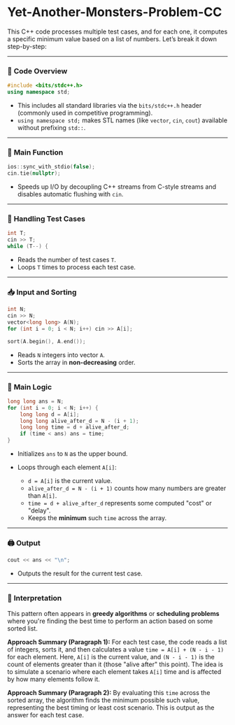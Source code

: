 # Yet-Another-Monsters-Problem-CC


This C++ code processes multiple test cases, and for each one, it computes a specific minimum value based on a list of numbers. Let’s break it down step-by-step:

---

### 🔧 **Code Overview**

```cpp
#include <bits/stdc++.h>
using namespace std;
```

* This includes all standard libraries via the `bits/stdc++.h` header (commonly used in competitive programming).
* `using namespace std;` makes STL names (like `vector`, `cin`, `cout`) available without prefixing `std::`.

---

### 🧠 **Main Function**

```cpp
ios::sync_with_stdio(false);
cin.tie(nullptr);
```

* Speeds up I/O by decoupling C++ streams from C-style streams and disables automatic flushing with `cin`.

---

### 🔁 **Handling Test Cases**

```cpp
int T;
cin >> T;
while (T--) {
```

* Reads the number of test cases `T`.
* Loops `T` times to process each test case.

---

### 📥 **Input and Sorting**

```cpp
int N;
cin >> N;
vector<long long> A(N);
for (int i = 0; i < N; i++) cin >> A[i];

sort(A.begin(), A.end());
```

* Reads `N` integers into vector `A`.
* Sorts the array in **non-decreasing** order.

---

### 🧮 **Main Logic**

```cpp
long long ans = N;
for (int i = 0; i < N; i++) {
    long long d = A[i];
    long long alive_after_d = N - (i + 1);
    long long time = d + alive_after_d;
    if (time < ans) ans = time;
}
```

* Initializes `ans` to `N` as the upper bound.
* Loops through each element `A[i]`:

  * `d = A[i]` is the current value.
  * `alive_after_d = N - (i + 1)` counts how many numbers are greater than `A[i]`.
  * `time = d + alive_after_d` represents some computed "cost" or "delay".
  * Keeps the **minimum** such `time` across the array.

---

### 🖨️ **Output**

```cpp
cout << ans << "\n";
```

* Outputs the result for the current test case.

---

### 📌 **Interpretation**

This pattern often appears in **greedy algorithms** or **scheduling problems** where you're finding the best time to perform an action based on some sorted list.

**Approach Summary (Paragraph 1):**
For each test case, the code reads a list of integers, sorts it, and then calculates a value `time = A[i] + (N - i - 1)` for each element. Here, `A[i]` is the current value, and `(N - i - 1)` is the count of elements greater than it (those "alive after" this point). The idea is to simulate a scenario where each element takes `A[i]` time and is affected by how many elements follow it.

**Approach Summary (Paragraph 2):**
By evaluating this `time` across the sorted array, the algorithm finds the minimum possible such value, representing the best timing or least cost scenario. This is output as the answer for each test case.

